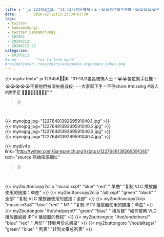 ```yaml
---
title : " jo 123456🖐🏽🎗: “31-13/2各區被捕人士丶😭😭各位幫手狂推丶😭😭😭😭😭不要他們被消失被自殺⋯⋯大家幫下手丶不停share #missing #尋人 #救手足 🙏🏻🙏🏻🙏🏻🙏🏻😭”  "
date:        2020-02-12T23:23:34-07:00
tags:
 - twitter
 - Samsamchung1
 - twitter_Samsamchung1
 - 202002
 - 20200212
 - 20200212_23
categories:
 - 20200212
#icon:        "fas fa-lock-open"
#resImgTeaser: teaserpics/wikipedia.org/emacs-jokes.png
---
```


{{< mydiv text=" jo 123456🖐🏽🎗: “31-13/2各區被捕人士丶😭😭各位幫手狂推丶😭😭😭😭😭不要他們被消失被自殺⋯⋯大家幫下手丶不停share #missing #尋人 #救手足 🙏🏻🙏🏻🙏🏻🙏🏻😭”  "
>}}
<br>


 {{< mynojpg jpg="1227648139269591040.1.jpg" >}}<br>  {{< mynojpg jpg="1227648139269591040.2.jpg" >}}<br>  {{< mynojpg jpg="1227648139269591040.3.jpg" >}}<br>  {{< mynojpg jpg="1227648139269591040.4.jpg" >}}<br> 



{{< mydiv4o link="http://twitter.com/Samsamchung1/status/1227648139269591040"
text="source 原始來源網址"
>}}


<br>



{{< my2buttoncopy2clip "music.xspf"        "blue"   "red"    " 单曲"  "复制 VLC 播放器使用的链接：单曲" >}} {{< my2buttoncopy2clip "/all.xspf"         "green"  "black"  " 全部"  "复制 VLC 播放器使用的链接：全部" >}} {{< my2buttoncopy2clip "music.m3u8"        "blue"   "red"    " M1 "    "复制 IPTV 播放器使用的链接：单曲" >}} {{< my2buttongoto      "/hot/helpxspf/"    "green"  "blue"   " 播放器" "如何使用 VLC 播放器或者 IPTV 播放器的教程" >}} {{< my2buttongoto      "/hot/endothers/"   "blue"   "red"    " 月份"   "转到月份总目录" >}} {{< my2buttongoto      "/hot/alltags/"     "green"  "blue"   " 列表"   "转到文章总列表" >}} 
